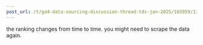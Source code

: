 ```yaml
---
post_url: /t/ga4-data-sourcing-discussion-thread-tds-jan-2025/165959/137
---
```

the ranking changes from time to time. you might need to scrape the data again.